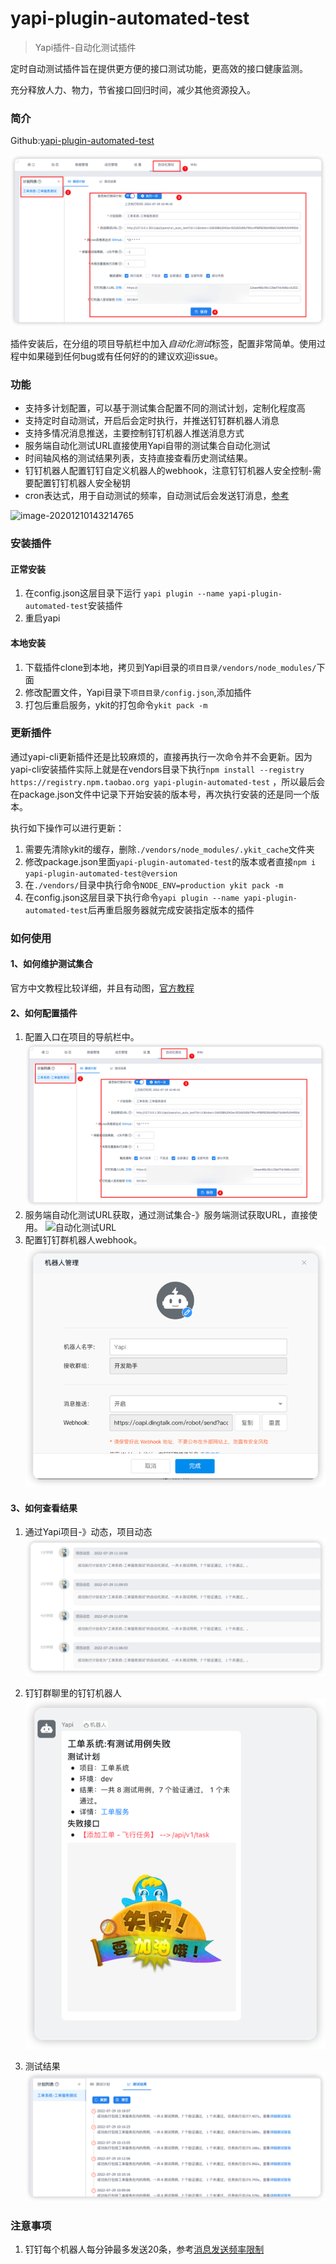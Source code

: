 # yapi-plugin-automated-test
> Yapi插件-自动化测试插件

定时自动测试插件旨在提供更方便的接口测试功能，更高效的接口健康监测。

充分释放人力、物力，节省接口回归时间，减少其他资源投入。

### 简介

Github:[yapi-plugin-automated-test](https://github.com/gclm/yapi-plugin-automated-test)

![效果](docs/screenshot/setting.png)

插件安装后，在分组的项目导航栏中加入*自动化测试*标签，配置非常简单。使用过程中如果碰到任何bug或有任何好的的建议欢迎issue。

### 功能

- 支持多计划配置，可以基于测试集合配置不同的测试计划，定制化程度高
- 支持定时自动测试，开启后会定时执行，并推送钉钉群机器人消息
- 支持多情况消息推送，主要控制钉钉机器人推送消息方式
- 服务端自动化测试URL直接使用Yapi自带的测试集合自动化测试
- 时间轴风格的测试结果列表，支持直接查看历史测试结果。
- 钉钉机器人配置钉钉自定义机器人的webhook，注意钉钉机器人安全控制-需要配置钉钉机器人安全秘钥
- cron表达式，用于自动测试的频率，自动测试后会发送钉消息，[参考](https://duicym.github.io/2020/12/08/node-schedule%E7%9A%84%E5%AE%9A%E6%97%B6%E4%BB%BB%E5%8A%A1%E8%A1%A8%E8%BE%BE%E5%BC%8F/)

![image-20201210143214765](https://tva1.sinaimg.cn/large/0081Kckwly1gliqy842uhj31sk0mgk0d.jpg)


### 安装插件

#### 正常安装

1. 在config.json这层目录下运行 `yapi plugin --name yapi-plugin-automated-test`安装插件
2. 重启yapi

#### 本地安装

1. 下载插件clone到本地，拷贝到Yapi目录的`项目目录/vendors/node_modules/`下面
2. 修改配置文件，Yapi目录下`项目目录/config.json`,添加插件
3. 打包后重启服务，ykit的打包命令`ykit pack -m`

### 更新插件

通过yapi-cli更新插件还是比较麻烦的，直接再执行一次命令并不会更新。因为yapi-cli安装插件实际上就是在vendors目录下执行`npm install --registry https://registry.npm.taobao.org yapi-plugin-automated-test`
，所以最后会在package.json文件中记录下开始安装的版本号，再次执行安装的还是同一个版本。

执行如下操作可以进行更新：

1. 需要先清除ykit的缓存，删除`./vendors/node_modules/.ykit_cache`文件夹
2. 修改package.json里面`yapi-plugin-automated-test`的版本或者直接`npm i yapi-plugin-automated-test@version`
3. 在`./vendors/`目录中执行命令`NODE_ENV=production ykit pack -m`
4. 在config.json这层目录下执行命令`yapi plugin --name yapi-plugin-automated-test`后再重启服务器就完成安装指定版本的插件

### 如何使用

#### 1、如何维护测试集合

官方中文教程比较详细，并且有动图，[官方教程](https://hellosean1025.github.io/yapi/documents/case.html)

#### 2、如何配置插件

1. 配置入口在项目的导航栏中。
   ![配置](docs/screenshot/setting.png)
2. 服务端自动化测试URL获取，通过测试集合-》服务端测试获取URL，直接使用。
   ![自动化测试URL](https://tva1.sinaimg.cn/large/0081Kckwly1gliyontx5fj31hb0kp4ak.jpg)
3. 配置钉钉群机器人webhook。
   ![webhook](docs/screenshot/webhook.png)

#### 3、如何查看结果

1. 通过Yapi项目-》动态，项目动态
   ![动态](docs/screenshot/activity.png)

2. 钉钉群聊里的钉钉机器人
   ![钉钉机器人](docs/screenshot/dingding.png)

3. 测试结果
   ![查看测试结果](docs/screenshot/result.png)

### 注意事项

1. 钉钉每个机器人每分钟最多发送20条，参考[消息发送频率限制](https://ding-doc.dingtalk.com/doc#/serverapi2/qf2nxq)

